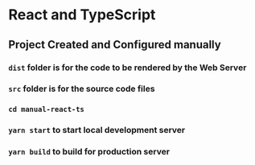 # React and TypeScript

## Project Created and Configured manually

### `dist` folder is for the code to be rendered by the Web Server

### `src` folder is for the source code files

### `cd manual-react-ts`

### `yarn start` to start local development server

### `yarn build` to build for production server
